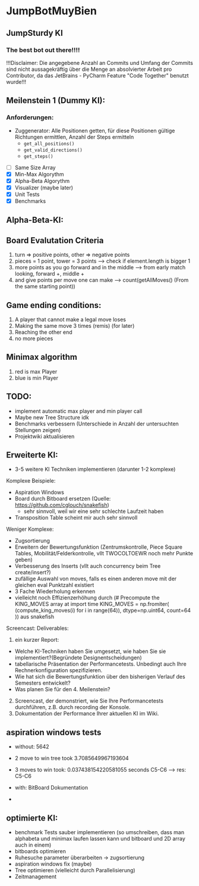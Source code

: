 # JumpBotMuyBien
## JumpSturdy KI
### The best bot out there!!!!

!!!Disclaimer: Die angegebene Anzahl an Commits und Umfang der Commits sind nicht aussagekräftig über die Menge an absolvierter Arbeit pro Contributor, da das JetBrains - PyCharm Feature "Code Together" benutzt wurde!!!

## Meilenstein 1 (Dummy KI):
### Anforderungen:
* Zuggenerator: Alle Positionen getten, für diese Positionen gültige Richtungen ermittlen, Anzahl der Steps ermitteln
    * `get_all_positions()`
    * `get_valid_directions()`
    * `get_steps()`
- [ ] Same Size Array
- [X] Min-Max Algorythm
- [X] Alpha-Beta Algorythm
- [X] Visualizer (maybe later)
- [X] Unit Tests
- [X] Benchmarks

## Alpha-Beta-KI:
## Board Evalutation Criteria
1. turn => positive points, other => negative points 
2. pieces = 1 point, tower = 3 points  --> check if element.length is bigger 1
3. more points as you go forward and in the middle  --> from early match looking, forward +, middle +
4. and give points per move one can make --> count(getAllMoves() (From the same starting point))

## Game ending conditions:
1. A player that cannot make a legal move loses
2. Making the same move 3 times (remis) (for later)
3. Reaching the other end
4. no more pieces

## Minimax algorithm
1. red is max Player
2. blue is min Player

## TODO: 
- implement automatic max player and min player call 
- Maybe new Tree Structure idk
- Benchmarks verbessern (Unterschiede in Anzahl der untersuchten Stellungen zeigen)
- Projektwiki aktualisieren

## Erweiterte KI:
- 3-5 weitere KI Techniken implementieren (darunter 1-2 komplexe)

Komplexe Beispiele:
- Aspiration Windows
- Board durch Bitboard ersetzen (Quelle: https://github.com/cglouch/snakefish)
  - sehr sinnvoll, weil wir eine sehr schlechte Laufzeit haben
- Transposition Table scheint mir auch sehr sinnvoll

Weniger Komplexe:
- Zugsortierung
- Erweitern der Bewertungsfunktion (Zentrumskontrolle, Piece Square Tables, Mobilität/Felderkontrolle, vllt TWOCOLTOEWR noch mehr Punkte geben)
- Verbesserung des Inserts (vllt auch concurrency beim Tree create/insert?)
- zufällige Auswahl von moves, falls es einen anderen move mit der gleichen eval Punktzahl existiert
- 3 Fache Wiederholung erkennen
- vielleicht noch Effizienzerhöhung durch
  (# Precompute the KING_MOVES array at import time
KING_MOVES = np.fromiter(
    (compute_king_moves(i) for i in range(64)),
    dtype=np.uint64,
    count=64
)) aus snakefish

Screencast:
Deliverables:
1. ein kurzer Report:
- Welche KI-Techniken haben Sie umgesetzt, wie haben Sie sie implementiert?(Begründete Designentscheidungen)
- tabellarische Präsentation der Performancetests. Unbedingt auch Ihre Rechnerkonfiguration spezifizieren. 
- Wie hat sich die Bewertungsfunktion über den bisherigen Verlauf des Semesters entwickelt?
- Was planen Sie für den 4. Meilenstein?
2. Screencast, der demonstriert, wie Sie Ihre Performancetests durchführen, z.B. durch recording der Konsole.
3. Dokumentation der Performance Ihrer aktuellen KI im Wiki.



## aspiration windows tests
- without: 5642
- 2 move to win tree took 3.7085649967193604
- 3 moves to win took: 0.037438154220581055 seconds C5-C6 --> res: C5-C6

- with: 
BitBoard Dokumentation
- 

## optimierte KI:
- benchmark Tests sauber implementieren (so umschreiben, dass man alphabeta und minimax laufen lassen kann und bitboard und 2D array auch in einem)
- bitboards optimieren
- Ruhesuche parameter überarbeiten -> zugsortierung
- aspiration windows fix (maybe)
- Tree optimieren (vielleicht durch Parallelisierung)
- Zeitmanagement
